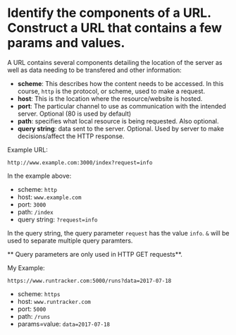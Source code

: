 # Identify the components of a URL. Construct a URL that contains a few params and values.

A URL contains several components detailing the location of the server as well as data needing to be transfered and other information:

* **scheme**: This describes how the content needs to be accessed. In this course, `http` is the protocol, or scheme, used to make a request.
* **host**: This is the location where the resource/website is hosted.
* **port**: The particular channel to use as communication with the intended server. Optional (80 is used by default)
* **path**: specifies what local resource is being requested. Also optional.
* **query string**: data sent to the server. Optional. Used by server to make decisions/affect the HTTP response.

Example URL:
```http
http://www.example.com:3000/index?request=info
```

In the example above:
* scheme: `http`
* host: `www.example.com`
* port: `3000`
* path: `/index`
* query string: `?request=info`

In the query string, the query parameter `request` has the value `info`. `&` will be used to separate multiple query paramters.

** Query parameters are only used in HTTP GET requests**. 

My Example:
```http
https://www.runtracker.com:5000/runs?data=2017-07-18
```
* scheme: `https`
* host: `www.runtracker.com`
* port: `5000`
* path: `/runs`
* params=value: `data=2017-07-18`

